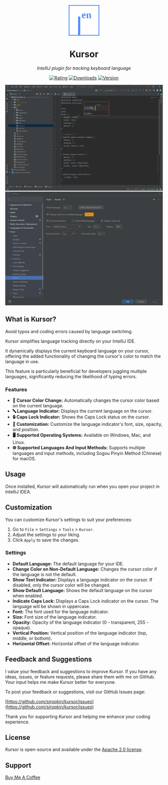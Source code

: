 <div align="center">

![Kursor Logo](readme/logo.svg)

# Kursor

*IntelliJ plugin for tracking keyboard language*

[![Rating](https://img.shields.io/jetbrains/plugin/r/stars/22072?style=flat-square)](https://plugins.jetbrains.com/plugin/22072-kursor)
[![Downloads](https://img.shields.io/jetbrains/plugin/d/22072-kursor.svg?style=flat-square)](https://plugins.jetbrains.com/plugin/22072-kursor)
[![Version](https://img.shields.io/jetbrains/plugin/v/22072-kursor.svg?style=flat-square)](https://plugins.jetbrains.com/plugin/22072-kursor)

![Kursor Demo](readme/demo.png) 
![Settings Screenshot](readme/settings.png)
</div>

<!-- Plugin description -->
## What is Kursor?
Avoid typos and coding errors caused by language switching. 

Kursor simplifies language tracking directly on your IntelliJ IDE.

It dynamically displays the current keyboard language on your cursor, offering the added functionality of changing the cursor's color to match the language in use.

This feature is particularly beneficial for developers juggling multiple languages, significantly reducing the likelihood of typing errors.

### Features
- **🎨 Cursor Color Change:** Automatically changes the cursor color based on the current language.
- **🔤 Language Indicator:** Displays the current language on the cursor.
- **🔒 Caps Lock Indicator:** Shows the Caps Lock status on the cursor.
- **🔧 Customization:** Customize the language indicator's font, size, opacity, and position.
- **🖥️ Supported Operating Systems:** Available on Windows, Mac, and Linux.
- **🌐 Supported Languages And Input Methods:** Supports multiple languages and input methods, including Sogou Pinyin Method (Chinese) for macOS.


## Usage
Once installed, Kursor will automatically run when you open your project in IntelliJ IDEA.


## Customization
You can customize Kursor's settings to suit your preferences:

1. Go to `File` > `Settings` > `Tools` > `Kursor`.
2. Adjust the settings to your liking.
3. Click `Apply` to save the changes.

### Settings
- **Default Language:** The default language for your IDE.
- **Change Color on Non-Default Language:** Changes the cursor color if the language is not the default.
- **Show Text Indicator:** Displays a language indicator on the cursor. If disabled, only the cursor color will be changed.
- **Show Default Language:** Shows the default language on the cursor when enabled.
- **Indicate Caps Lock:** Displays a Caps Lock indicator on the cursor. The language will be shown in uppercase.
- **Font:** The font used for the language indicator.
- **Size:** Font size of the language indicator.
- **Opacity:** Opacity of the language indicator (0 - transparent, 255 - opaque).
- **Vertical Position:** Vertical position of the language indicator (top, middle, or bottom).
- **Horizontal Offset:** Horizontal offset of the language indicator.


## Feedback and Suggestions
I value your feedback and suggestions to improve Kursor. If you have any ideas, issues, or feature requests, please share them with me on GitHub. Your input helps me make Kursor better for everyone.

To post your feedback or suggestions, visit our GitHub Issues page:

[https://github.com/siropkin/kursor/issues](https://github.com/siropkin/kursor/issues)

Thank you for supporting Kursor and helping me enhance your coding experience.


## License
Kursor is open-source and available under the [Apache 2.0 license](https://www.apache.org/licenses/LICENSE-2.0).


## Support
[Buy Me A Coffee](https://www.buymeacoffee.com/ivan.seredkin)
<!-- Plugin description end -->
